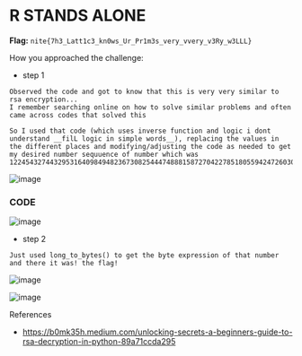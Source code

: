 # R STANDS ALONE

**Flag:** `nite{7h3_Latt1c3_kn0ws_Ur_Pr1m3s_very_vvery_v3Ry_w3LLL}`

How you approached the challenge:

- step 1

```
Observed the code and got to know that this is very very similar to rsa encryption...
I remember searching online on how to solve similar problems and often came across codes that solved this

So I used that code (which uses inverse function and logic i dont understand __filL logic in simple words__), replacing the values in the different places and modifying/adjusting the code as needed to get my desired number sequuence of number which was 1224543274432953164098494823673082544474888158727042278518055942472603042171050926269717319080882631327061394998314354487201417153661
```
![image](https://github.com/user-attachments/assets/c0fe44c8-d7b3-4311-a7da-e176b39359c1)

### CODE
![image](https://github.com/user-attachments/assets/96e57afe-f543-4d6f-9139-4752a1467c35)

- step 2

```
Just used long_to_bytes() to get the byte expression of that number and there it was! the flag!
```
![image](https://github.com/user-attachments/assets/dad4a318-ca34-4239-9b2a-d92338876888)


![image](https://github.com/user-attachments/assets/39dc460e-cd74-4e7c-9c26-2b06a4ffeeaa)


References

- https://b0mk35h.medium.com/unlocking-secrets-a-beginners-guide-to-rsa-decryption-in-python-89a71ccda295
